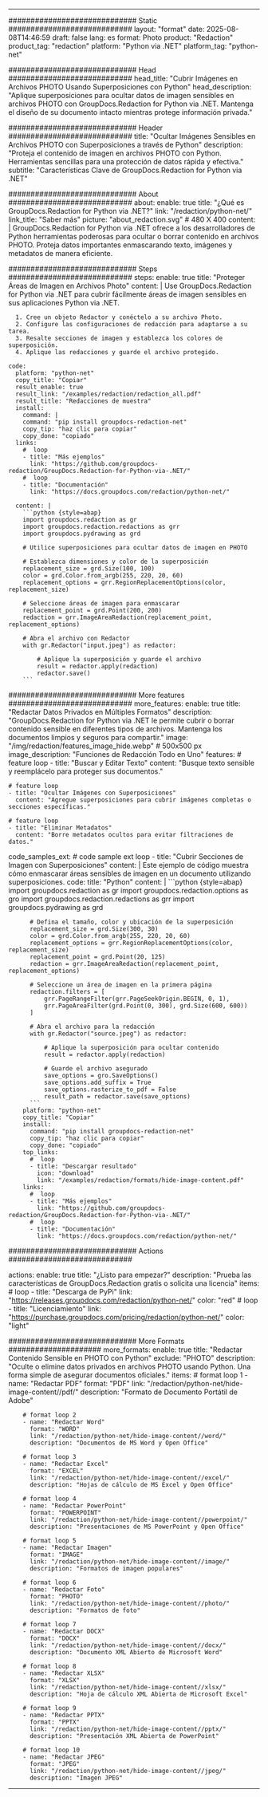 
---
############################# Static ############################
layout: "format"
date:  2025-08-08T14:46:59
draft: false
lang: es
format: Photo
product: "Redaction"
product_tag: "redaction"
platform: "Python via .NET"
platform_tag: "python-net"

############################# Head ############################
head_title: "Cubrir Imágenes en Archivos PHOTO Usando Superposiciones con Python"
head_description: "Aplique superposiciones para ocultar datos de imagen sensibles en archivos PHOTO con GroupDocs.Redaction for Python via .NET. Mantenga el diseño de su documento intacto mientras protege información privada."

############################# Header ############################
title: "Ocultar Imágenes Sensibles en Archivos PHOTO con Superposiciones a través de Python" 
description: "Proteja el contenido de imagen en archivos PHOTO con Python. Herramientas sencillas para una protección de datos rápida y efectiva."
subtitle: "Características Clave de GroupDocs.Redaction for Python via .NET" 

############################# About ############################
about:
    enable: true
    title: "¿Qué es GroupDocs.Redaction for Python via .NET?"
    link: "/redaction/python-net/"
    link_title: "Saber más"
    picture: "about_redaction.svg" # 480 X 400
    content: |
       GroupDocs.Redaction for Python via .NET ofrece a los desarrolladores de Python herramientas poderosas para ocultar o borrar contenido en archivos PHOTO. Proteja datos importantes enmascarando texto, imágenes y metadatos de manera eficiente.

############################# Steps ############################
steps:
    enable: true
    title: "Proteger Áreas de Imagen en Archivos Photo"
    content: |
      Use GroupDocs.Redaction for Python via .NET para cubrir fácilmente áreas de imagen sensibles en sus aplicaciones Python via .NET.
      
      1. Cree un objeto Redactor y conéctelo a su archivo Photo.
      2. Configure las configuraciones de redacción para adaptarse a su tarea.
      3. Resalte secciones de imagen y establezca los colores de superposición.
      4. Aplique las redacciones y guarde el archivo protegido.
   
    code:
      platform: "python-net"
      copy_title: "Copiar"
      result_enable: true
      result_link: "/examples/redaction/redaction_all.pdf"
      result_title: "Redacciones de muestra"
      install:
        command: |
        command: "pip install groupdocs-redaction-net"
        copy_tip: "haz clic para copiar"
        copy_done: "copiado"
      links:
        #  loop
        - title: "Más ejemplos"
          link: "https://github.com/groupdocs-redaction/GroupDocs.Redaction-for-Python-via-.NET/"
        #  loop
        - title: "Documentación"
          link: "https://docs.groupdocs.com/redaction/python-net/"
          
      content: |
        ```python {style=abap}
        import groupdocs.redaction as gr
        import groupdocs.redaction.redactions as grr
        import groupdocs.pydrawing as grd

        # Utilice superposiciones para ocultar datos de imagen en PHOTO

        # Establezca dimensiones y color de la superposición
        replacement_size = grd.Size(100, 100)
        color = grd.Color.from_argb(255, 220, 20, 60)
        replacement_options = grr.RegionReplacementOptions(color, replacement_size)

        # Seleccione áreas de imagen para enmascarar
        replacement_point = grd.Point(200, 200)
        redaction = grr.ImageAreaRedaction(replacement_point, replacement_options)
                
        # Abra el archivo con Redactor
        with gr.Redactor("input.jpeg") as redactor:

            # Aplique la superposición y guarde el archivo
            result = redactor.apply(redaction)
            redactor.save()
        ```            


############################# More features ############################
more_features:
  enable: true
  title: "Redactar Datos Privados en Múltiples Formatos"
  description: "GroupDocs.Redaction for Python via .NET le permite cubrir o borrar contenido sensible en diferentes tipos de archivos. Mantenga los documentos limpios y seguros para compartir."
  image: "/img/redaction/features_image_hide.webp" # 500x500 px
  image_description: "Funciones de Redacción Todo en Uno"
  features:
    # feature loop
    - title: "Buscar y Editar Texto"
      content: "Busque texto sensible y reemplácelo para proteger sus documentos."

    # feature loop
    - title: "Ocultar Imágenes con Superposiciones"
      content: "Agregue superposiciones para cubrir imágenes completas o secciones específicas."

    # feature loop
    - title: "Eliminar Metadatos"
      content: "Borre metadatos ocultos para evitar filtraciones de datos."
      
  code_samples_ext:
    # code sample ext loop
    - title: "Cubrir Secciones de Imagen con Superposiciones"
      content: |
        Este ejemplo de código muestra cómo enmascarar áreas sensibles de imagen en un documento utilizando superposiciones.
      code:
        title: "Python"
        content: |
          ```python {style=abap}
          import groupdocs.redaction as gr
          import groupdocs.redaction.options as gro
          import groupdocs.redaction.redactions as grr
          import groupdocs.pydrawing as grd

          # Defina el tamaño, color y ubicación de la superposición
          replacement_size = grd.Size(300, 30)
          color = grd.Color.from_argb(255, 220, 20, 60)
          replacement_options = grr.RegionReplacementOptions(color, replacement_size)
          replacement_point = grd.Point(20, 125)
          redaction = grr.ImageAreaRedaction(replacement_point, replacement_options)

          # Seleccione un área de imagen en la primera página
          redaction.filters = [
              grr.PageRangeFilter(grr.PageSeekOrigin.BEGIN, 0, 1),
              grr.PageAreaFilter(grd.Point(0, 300), grd.Size(600, 600))
          ]

          # Abra el archivo para la redacción
          with gr.Redactor("source.jpeg") as redactor:

              # Aplique la superposición para ocultar contenido
              result = redactor.apply(redaction)

              # Guarde el archivo asegurado
              save_options = gro.SaveOptions()
              save_options.add_suffix = True
              save_options.rasterize_to_pdf = False
              result_path = redactor.save(save_options)
          ```
        platform: "python-net"
        copy_title: "Copiar"
        install:
          command: "pip install groupdocs-redaction-net"
          copy_tip: "haz clic para copiar"
          copy_done: "copiado"
        top_links:
          #  loop
          - title: "Descargar resultado"
            icon: "download"
            link: "/examples/redaction/formats/hide-image-content.pdf"
        links:
          #  loop
          - title: "Más ejemplos"
            link: "https://github.com/groupdocs-redaction/GroupDocs.Redaction-for-Python-via-.NET/"
          #  loop
          - title: "Documentación"
            link: "https://docs.groupdocs.com/redaction/python-net/"


############################# Actions ############################

actions:
  enable: true
  title: "¿Listo para empezar?"
  description: "Prueba las características de GroupDocs.Redaction gratis o solicita una licencia"
  items:
    #  loop
    - title: "Descarga de PyPi"
      link: "https://releases.groupdocs.com/redaction/python-net/"
      color: "red"
        #  loop
    - title: "Licenciamiento"
      link: "https://purchase.groupdocs.com/pricing/redaction/python-net/"
      color: "light"


############################# More Formats #####################
more_formats:
    enable: true
    title: "Redactar Contenido Sensible en PHOTO con Python"
    exclude: "PHOTO"
    description: "Oculte o elimine datos privados en archivos PHOTO usando Python. Una forma simple de asegurar documentos oficiales."
    items: 
        # format loop 1
        - name: "Redactar PDF"
          format: "PDF"
          link: "/redaction/python-net/hide-image-content//pdf/"
          description: "Formato de Documento Portátil de Adobe"

        # format loop 2
        - name: "Redactar Word"
          format: "WORD"
          link: "/redaction/python-net/hide-image-content//word/"
          description: "Documentos de MS Word y Open Office"
          
        # format loop 3
        - name: "Redactar Excel"
          format: "EXCEL"
          link: "/redaction/python-net/hide-image-content//excel/"
          description: "Hojas de cálculo de MS Excel y Open Office"

        # format loop 4
        - name: "Redactar PowerPoint"
          format: "POWERPOINT"
          link: "/redaction/python-net/hide-image-content//powerpoint/"
          description: "Presentaciones de MS PowerPoint y Open Office"

        # format loop 5
        - name: "Redactar Imagen"
          format: "IMAGE"
          link: "/redaction/python-net/hide-image-content//image/"
          description: "Formatos de imagen populares"

        # format loop 6
        - name: "Redactar Foto"
          format: "PHOTO"
          link: "/redaction/python-net/hide-image-content//photo/"
          description: "Formatos de foto"

        # format loop 7
        - name: "Redactar DOCX"
          format: "DOCX"
          link: "/redaction/python-net/hide-image-content//docx/"
          description: "Documento XML Abierto de Microsoft Word"
          
        # format loop 8
        - name: "Redactar XLSX"
          format: "XLSX"
          link: "/redaction/python-net/hide-image-content//xlsx/"
          description: "Hoja de cálculo XML Abierta de Microsoft Excel"
          
        # format loop 9
        - name: "Redactar PPTX"
          format: "PPTX"
          link: "/redaction/python-net/hide-image-content//pptx/"
          description: "Presentación XML Abierta de PowerPoint"

        # format loop 10
        - name: "Redactar JPEG"
          format: "JPEG"
          link: "/redaction/python-net/hide-image-content//jpeg/"
          description: "Imagen JPEG"


---